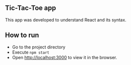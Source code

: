 ## Tic-Tac-Toe app 

This app was developed to understand React and its syntax.

## How to run   

- Go to the project directory
- Execute
`npm start`
- Open [http://localhost:3000](http://localhost:3000) to view it in the browser.


